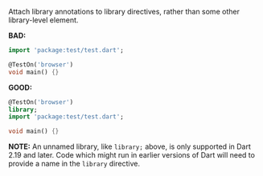 Attach library annotations to library directives, rather than
some other library-level element.

**BAD:**
```dart
import 'package:test/test.dart';

@TestOn('browser')
void main() {}
```

**GOOD:**
```dart
@TestOn('browser')
library;
import 'package:test/test.dart';

void main() {}
```

**NOTE:** An unnamed library, like `library;` above, is only supported in Dart
2.19 and later. Code which might run in earlier versions of Dart will need to
provide a name in the `library` directive.
